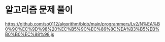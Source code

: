 # 알고리즘 문제 풀이

https://github.com/so0112/algorithm/blob/main/programmers/Lv2/N%EA%B0%9C%EC%9D%98%20%EC%B5%9C%EC%86%8C%EA%B3%B5%EB%B0%B0%EC%88%98.js
